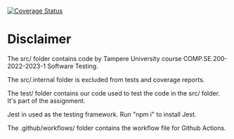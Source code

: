 [![Coverage Status](https://coveralls.io/repos/github/ottoeeronheimo/Testing/badge.svg?branch=main&service=github)](https://coveralls.io/github/ottoeeronheimo/Testing?branch=main&service=github)

# Disclaimer

The src/ folder contains code by Tampere University course COMP.SE.200-2022-2023-1 Software Testing.

The src/.internal folder is excluded from tests and coverage reports.

The test/ folder contains our code used to test the code in the src/ folder. It's part of the assignment.

Jest in used as the testing framework. Run "npm i" to install Jest.

The .github/workflows/ folder contains the workflow file for Github Actions.
